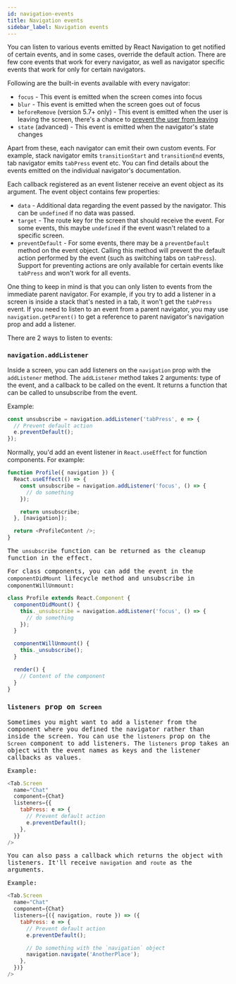 ```yaml
---
id: navigation-events
title: Navigation events
sidebar_label: Navigation events
---
```


You can listen to various events emitted by React Navigation to get notified of certain events, and in some cases, override the default action. There are few core events that work for every navigator, as well as navigator specific events that work for only for certain navigators.

Following are the built-in events available with every navigator:

- `focus` - This event is emitted when the screen comes into focus
- `blur` - This event is emitted when the screen goes out of focus
- `beforeRemove` (version 5.7+ only) - This event is emitted when the user is leaving the screen, there's a chance to [prevent the user from leaving](preventing-going-back.md)
- `state` (advanced) - This event is emitted when the navigator's state changes

Apart from these, each navigator can emit their own custom events. For example, stack navigator emits `transitionStart` and `transitionEnd` events, tab navigator emits `tabPress` event etc. You can find details about the events emitted on the individual navigator's documentation.

Each callback registered as an event listener receive an event object as its argument. The event object contains few properties:

- `data` - Additional data regarding the event passed by the navigator. This can be `undefined` if no data was passed.
- `target` - The route key for the screen that should receive the event. For some events, this maybe `undefined` if the event wasn't related to a specific screen.
- `preventDefault` - For some events, there may be a `preventDefault` method on the event object. Calling this method will prevent the default action performed by the event (such as switching tabs on `tabPress`). Support for preventing actions are only available for certain events like `tabPress` and won't work for all events.

One thing to keep in mind is that you can only listen to events from the immediate parent navigator. For example, if you try to add a listener in a screen is inside a stack that's nested in a tab, it won't get the `tabPress` event. If you need to listen to an event from a parent navigator, you may use `navigation.getParent()` to get a reference to parent navigator's navigation prop and add a listener.

There are 2 ways to listen to events:

### `navigation.addListener`

Inside a screen, you can add listeners on the `navigation` prop with the `addListener` method. The `addListener` method takes 2 arguments: type of the event, and a callback to be called on the event. It returns a function that can be called to unsubscribe from the event.

Example:

```js
const unsubscribe = navigation.addListener('tabPress', e => {
  // Prevent default action
  e.preventDefault();
});
```

Normally, you'd add an event listener in `React.useEffect` for function components. For example:

<samp id="simple-focus-and-blur" />

```js
function Profile({ navigation }) {
  React.useEffect(() => {
    const unsubscribe = navigation.addListener('focus', () => {
      // do something
    });

    return unsubscribe;
  }, [navigation]);

  return <ProfileContent />;
}
```

The `unsubscribe` function can be returned as the cleanup function in the effect.

For class components, you can add the event in the `componentDidMount` lifecycle method and unsubscribe in `componentWillUnmount`:

```js
class Profile extends React.Component {
  componentDidMount() {
    this._unsubscribe = navigation.addListener('focus', () => {
      // do something
    });
  }

  componentWillUnmount() {
    this._unsubscribe();
  }

  render() {
    // Content of the component
  }
}
```

### `listeners` prop on `Screen`

Sometimes you might want to add a listener from the component where you defined the navigator rather than inside the screen. You can use the `listeners` prop on the `Screen` component to add listeners. The `listeners` prop takes an object with the event names as keys and the listener callbacks as values.

Example:

```js
<Tab.Screen
  name="Chat"
  component={Chat}
  listeners={{
    tabPress: e => {
      // Prevent default action
      e.preventDefault();
    },
  }}
/>
```

You can also pass a callback which returns the object with listeners. It'll receive `navigation` and `route` as the arguments.

Example:

```js
<Tab.Screen
  name="Chat"
  component={Chat}
  listeners={({ navigation, route }) => ({
    tabPress: e => {
      // Prevent default action
      e.preventDefault();

      // Do something with the `navigation` object
      navigation.navigate('AnotherPlace');
    },
  })}
/>
```
